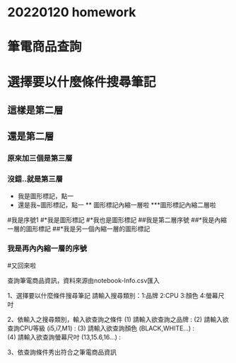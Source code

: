  # 20220120 homework
 # 筆電商品查詢
# 選擇要以什麼條件搜尋筆記
## 這樣是第二層
## 還是第二層
### 原來加三個是第三層
### 沒錯..就是第三層

* 我是圖形標記，點一
* 還是我~圖形標記，點一
** 圖形標記內縮一層啦
***圖形標記內縮二層啦

#我是序號1
#*我是圖形標記
#*我也是圖形標記
##我是第二層序號
##*我是內縮一層的圖形標記
##*我是另一個內縮一層的圖形標記
### 我是再內內縮一層的序號
#又回來啦

查詢筆電商品資訊，資料來源由notebook-Info.csv匯入 

1、選擇要以什麼條件搜尋筆記 
請輸入搜尋類別：1:品牌 2:CPU 3:顏色 4:螢幕尺吋 

2、依輸入之搜尋類別，輸入欲查詢之條件 
 (1) 請輸入欲查詢之品牌 : 
 (2) 請輸入欲查詢CPU等級 (i5,i7,M1) : 
 (3) 請輸入欲查詢顏色 (BLACK,WHITE...) :  
 (4) 請輸入欲查詢螢幕尺吋 (13,15.6,16...) :  
 
3、依查詢條件秀出符合之筆電商品資訊
